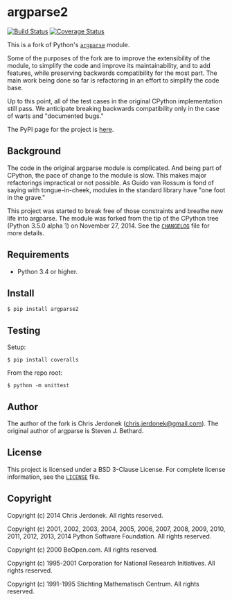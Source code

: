 argparse2
=========

[![Build Status](https://travis-ci.org/cjerdonek/python-argparse.svg?branch=master)](https://travis-ci.org/cjerdonek/python-argparse)
[![Coverage Status](https://img.shields.io/coveralls/cjerdonek/python-argparse.svg)](https://coveralls.io/r/cjerdonek/python-argparse?branch=master)

This is a fork of Python's [`argparse`][argparse] module.

Some of the purposes of the fork are to improve the extensibility of
the module, to simplify the code and improve its maintainability,
and to add features, while preserving backwards compatibility for the
most part.  The main work being done so far is refactoring in an effort
to simplify the code base.

Up to this point, all of the test cases in the original CPython
implementation still pass.  We anticipate breaking backwards compatibility
only in the case of warts and "documented bugs."

The PyPI page for the project is [here][argparse2-pypi].


Background
----------

The code in the original argparse module is complicated.  And being
part of CPython, the pace of change to the module is slow.  This
makes major refactorings impractical or not possible.
As Guido van Rossum is fond of saying with tongue-in-cheek, modules
in the standard library have "one foot in the grave."

This project was started to break free of those constraints and breathe
new life into argparse.  The module was forked from the tip of the
CPython tree (Python 3.5.0 alpha 1) on November 27, 2014.  See the
[`CHANGELOG`](CHANGELOG) file for more details.


Requirements
------------

* Python 3.4 or higher.


Install
-------

    $ pip install argparse2


Testing
-------

Setup:

    $ pip install coveralls

From the repo root:

    $ python -m unittest


Author
------

The author of the fork is Chris Jerdonek (<chris.jerdonek@gmail.com>).
The original author of argparse is Steven J. Bethard.


License
-------

This project is licensed under a BSD 3-Clause License.  For complete
license information, see the [`LICENSE`](LICENSE) file.


Copyright
---------

Copyright (c) 2014 Chris Jerdonek.  All rights reserved.

Copyright (c) 2001, 2002, 2003, 2004, 2005, 2006, 2007, 2008, 2009, 2010,
2011, 2012, 2013, 2014 Python Software Foundation.  All rights reserved.

Copyright (c) 2000 BeOpen.com.  All rights reserved.

Copyright (c) 1995-2001 Corporation for National Research Initiatives.
All rights reserved.

Copyright (c) 1991-1995 Stichting Mathematisch Centrum.  All rights
reserved.


[argparse]: https://docs.python.org/3/library/argparse.html
[argparse2-pypi]: https://pypi.python.org/pypi/argparse2